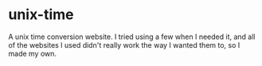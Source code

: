 # unix-time
A unix time conversion website. I tried using a few when I needed it, and all of the websites I used didn't really work the way I wanted them to, so I made my own.

